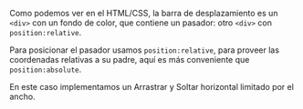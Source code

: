 Como podemos ver en el HTML/CSS, la barra de desplazamiento es un `<div>` con un fondo de color, que contiene un pasador: otro `<div>` con `position:relative`.

Para posicionar el pasador usamos `position:relative`, para proveer las coordenadas relativas a su padre, aquí es más conveniente que `position:absolute`.

En este caso implementamos un Arrastrar y Soltar horizontal limitado por el ancho.
